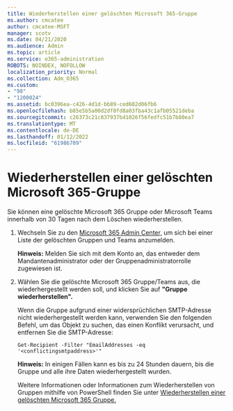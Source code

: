 ```yaml
---
title: Wiederherstellen einer gelöschten Microsoft 365-Gruppe
ms.author: cmcatee
author: cmcatee-MSFT
manager: scotv
ms.date: 04/21/2020
ms.audience: Admin
ms.topic: article
ms.service: o365-administration
ROBOTS: NOINDEX, NOFOLLOW
localization_priority: Normal
ms.collection: Adm_O365
ms.custom:
- "98"
- "1200024"
ms.assetid: bc0396ea-c426-4d1d-bb89-ced602d06fb6
ms.openlocfilehash: b85e5b5a00d2df0fd8a03fba43c1afb05521deba
ms.sourcegitcommit: c26373c21c837937b41026f56fedfc51b7b80ea7
ms.translationtype: MT
ms.contentlocale: de-DE
ms.lasthandoff: 01/12/2022
ms.locfileid: "61986709"
---
```

# <a name="restore-a-deleted-microsoft-365-group"></a>Wiederherstellen einer gelöschten Microsoft 365-Gruppe

Sie können eine gelöschte Microsoft 365 Gruppe oder Microsoft Teams innerhalb von 30 Tagen nach dem Löschen wiederherstellen.

1. Wechseln Sie zu den [Microsoft 365 Admin Center,](https://aka.ms/RestoreDeletedGroup) um sich bei einer Liste der gelöschten Gruppen und Teams anzumelden.

    **Hinweis:** Melden Sie sich mit dem Konto an, das entweder dem Mandantenadministrator oder der Gruppenadministratorrolle zugewiesen ist.

1. Wählen Sie die gelöschte Microsoft 365 Gruppe/Teams aus, die wiederhergestellt werden soll, und klicken Sie auf **"Gruppe wiederherstellen".**

    Wenn die Gruppe aufgrund einer widersprüchlichen SMTP-Adresse nicht wiederhergestellt werden kann, verwenden Sie den folgenden Befehl, um das Objekt zu suchen, das einen Konflikt verursacht, und entfernen Sie die SMTP-Adresse:

    `Get-Recipient -Filter "EmailAddresses -eq '<conflictingsmtpaddress>'"`

    **Hinweis:** In einigen Fällen kann es bis zu 24 Stunden dauern, bis die Gruppe und alle ihre Daten wiederhergestellt wurden.

    Weitere Informationen oder Informationen zum Wiederherstellen von Gruppen mithilfe von PowerShell finden Sie unter [Wiederherstellen einer gelöschten Microsoft 365 Gruppe.](https://go.microsoft.com/fwlink/?linkid=867802)